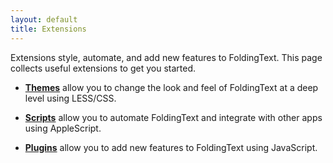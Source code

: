 ```yaml
---
layout: default
title: Extensions
---
```


Extensions style, automate, and add new features to FoldingText. This page collects useful extensions to get you started.

- [**Themes**](./themes) allow you to change the look and feel of FoldingText at a deep level using LESS/CSS.

- [**Scripts**](./scripts) allow you to automate FoldingText and integrate with other apps using AppleScript.

- [**Plugins**](./plugins) allow you to add new features to FoldingText using JavaScript.
